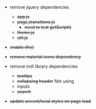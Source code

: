 - remove jquery dependencies
    - ~~app.js~~
    - ~~page_transitions.js~~
        - ~~need to test getScript()~~
    - ~~theme.js~~
    - ~~util.js~~
- ~~enable iife()~~
- ~~remove material icons dependency~~
- remove mdl library dependencies
    - ~~tooltips~~
    - ~~collapsing header~~ Not using
    - inputs
    - ~~search~~

- ~~update accent/local styles on page load~~
